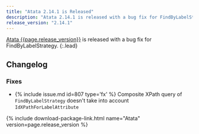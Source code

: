 ```yaml
---
title: "Atata 2.14.1 is Released"
description: "Atata 2.14.1 is released with a bug fix for FindByLabelStrategy."
release_version: "2.14.1"
---
```


[Atata {{page.release_version}}](https://www.nuget.org/packages/Atata/{{page.release_version}})
is released with a bug fix for FindByLabelStrategy.
{:.lead}

<!--more-->

## Changelog

### Fixes

- {% include issue.md id=807 type='fx' %} Composite XPath query of `FindByLabelStrategy` doesn't take into account `IdXPathForLabelAttribute`

{% include download-package-link.html name="Atata" version=page.release_version %}
